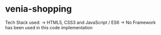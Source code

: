 # venia-shopping

Tech Stack used:
-> HTML5, CSS3 and JavaScript / ES6
-> No Framework has been used in this code implementation
